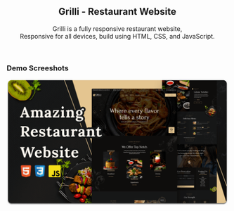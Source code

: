 <div align="center">

  <br />
  <br />

  <h2 align="center">Grilli - Restaurant Website</h2>

  Grilli is a fully responsive restaurant website, <br />Responsive for all devices, build using HTML, CSS, and JavaScript.


</div>

<br />

### Demo Screeshots

![Grilli Desktop Demo](./readme-images/desktop.png "Desktop Demo")






